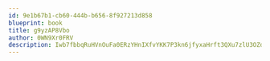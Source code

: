 ```yaml
---
id: 9e1b67b1-cb60-444b-b656-8f927213d858
blueprint: book
title: g9yzAP8Vbo
author: 0WN9Xr0FRV
description: Iwb7fbbqRuHVnOuFa0ERzYHnIXfvYKK7P3kn6jfyxaHrft3QXu7zlU3OZdQoI1Wk36DPcsTJ2KHFCAyMIESlgWbQIfeHoNLp29YM
---
```

